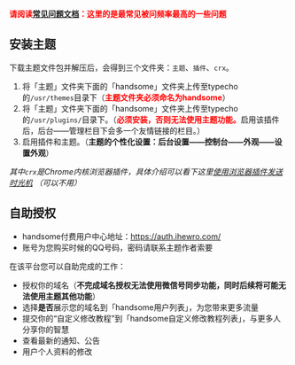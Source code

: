 

<b style="color:red">请阅读[常见问题文档][5]：这里的是最常见被问频率最高的一些问题</b>


## 安装主题

下载主题文件包并解压后，会得到三个文件夹：`主题`、`插件`、`crx`。

1. 将「主题」文件夹下面的「handsome」文件夹上传至typecho的`/usr/themes`目录下（<b style="color:red">主题文件夹必须命名为handsome</b>）
2. 将「主题」文件夹下面的「handsome」文件夹上传至typecho的`/usr/plugins/`目录下。（<b style="color:red">必须安装，否则无法使用主题功能。</b>启用该插件后，后台——管理栏目下会多一个友情链接的栏目。）
3. 启用插件和主题。（**主题的个性化设置：后台设置——控制台——外观——设置外观**）

*其中`crx`是Chrome内核浏览器插件，具体介绍可以看下这里[使用浏览器插件发送时光机][3] （可以不用）*  



## 自助授权

* handsome付费用户中心地址：https://auth.ihewro.com/
* 账号为您购买时候的QQ号码，密码请联系主题作者索要

在该平台您可以自助完成的工作：
* 授权你的域名（**不完成域名授权无法使用微信号同步功能，同时后续将可能无法使用主题其他功能**）
* 选择**是否**展示您的域名到「handsome用户列表」，为您带来更多流量
* 提交你的“自定义修改教程”到「handsome自定义修改教程列表」，与更多人分享你的智慧
* 查看最新的通知、公告
* 用户个人资料的修改


[1]:	/wechat
[2]:	/plugin
[3]:	/crx "使用浏览器插件发送时光机"
[4]:	/plugin
[5]:	/common-problem

